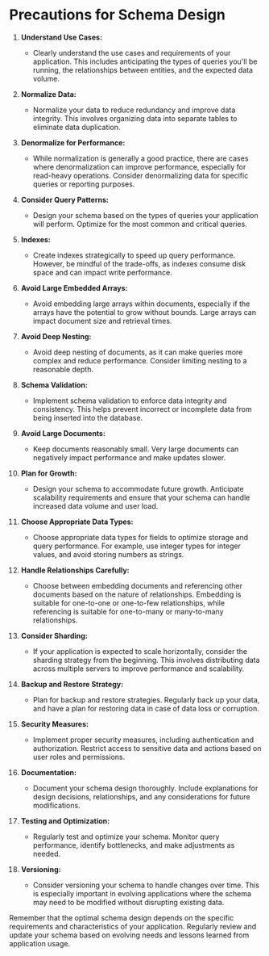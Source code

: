 # Precautions for Schema Design

1. **Understand Use Cases:**
   - Clearly understand the use cases and requirements of your application. This includes anticipating the types of queries you'll be running, the relationships between entities, and the expected data volume.

2. **Normalize Data:**
   - Normalize your data to reduce redundancy and improve data integrity. This involves organizing data into separate tables to eliminate data duplication.

3. **Denormalize for Performance:**
   - While normalization is generally a good practice, there are cases where denormalization can improve performance, especially for read-heavy operations. Consider denormalizing data for specific queries or reporting purposes.

4. **Consider Query Patterns:**
   - Design your schema based on the types of queries your application will perform. Optimize for the most common and critical queries.

5. **Indexes:**
   - Create indexes strategically to speed up query performance. However, be mindful of the trade-offs, as indexes consume disk space and can impact write performance.

6. **Avoid Large Embedded Arrays:**
   - Avoid embedding large arrays within documents, especially if the arrays have the potential to grow without bounds. Large arrays can impact document size and retrieval times.

7. **Avoid Deep Nesting:**
   - Avoid deep nesting of documents, as it can make queries more complex and reduce performance. Consider limiting nesting to a reasonable depth.

8. **Schema Validation:**
   - Implement schema validation to enforce data integrity and consistency. This helps prevent incorrect or incomplete data from being inserted into the database.

9. **Avoid Large Documents:**
   - Keep documents reasonably small. Very large documents can negatively impact performance and make updates slower.

10. **Plan for Growth:**
    - Design your schema to accommodate future growth. Anticipate scalability requirements and ensure that your schema can handle increased data volume and user load.

11. **Choose Appropriate Data Types:**
    - Choose appropriate data types for fields to optimize storage and query performance. For example, use integer types for integer values, and avoid storing numbers as strings.

12. **Handle Relationships Carefully:**
    - Choose between embedding documents and referencing other documents based on the nature of relationships. Embedding is suitable for one-to-one or one-to-few relationships, while referencing is suitable for one-to-many or many-to-many relationships.

13. **Consider Sharding:**
    - If your application is expected to scale horizontally, consider the sharding strategy from the beginning. This involves distributing data across multiple servers to improve performance and scalability.

14. **Backup and Restore Strategy:**
    - Plan for backup and restore strategies. Regularly back up your data, and have a plan for restoring data in case of data loss or corruption.

15. **Security Measures:**
    - Implement proper security measures, including authentication and authorization. Restrict access to sensitive data and actions based on user roles and permissions.

16. **Documentation:**
    - Document your schema design thoroughly. Include explanations for design decisions, relationships, and any considerations for future modifications.

17. **Testing and Optimization:**
    - Regularly test and optimize your schema. Monitor query performance, identify bottlenecks, and make adjustments as needed.

18. **Versioning:**
    - Consider versioning your schema to handle changes over time. This is especially important in evolving applications where the schema may need to be modified without disrupting existing data.

Remember that the optimal schema design depends on the specific requirements and characteristics of your application. Regularly review and update your schema based on evolving needs and lessons learned from application usage.
